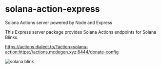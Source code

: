 # solana-action-express
Solana Actions server powered by Node and Express

This Express server package provides Solana Actions endpoints for Solana Blinks.

https://actions.dialect.to/?action=solana-action:https://actions.mcdegen.xyz:8444/donate-config

![solana blink](https://raw.githubusercontent.com/McDegens-DAO/solana-action-express/main/blink.png?raw=true)
